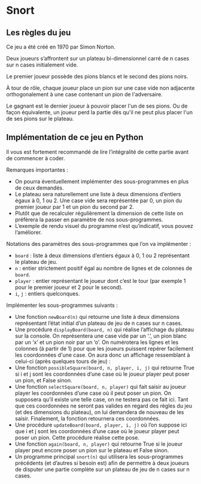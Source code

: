 # Snort
## Les règles du jeu
Ce jeu a été créé en 1970 par Simon Norton.

Deux joueurs s’affrontent sur un plateau bi-dimensionnel carré de n cases sur n cases initialement vide.

Le premier joueur possède des pions blancs et le second des pions noirs.

À tour de rôle, chaque joueur place un pion sur une case vide non adjacente orthogonalement à une case contenant un pion de l'adversaire.

Le gagnant est le dernier joueur à pouvoir placer l'un de ses pions. Ou de façon équivalente, un joueur perd la partie dès qu'il ne peut plus placer l'un de ses pions sur le plateau.



## Implémentation de ce jeu en Python
Il vous est fortement recommandé de lire l’intégralité de cette partie avant de commencer à coder.

Remarques importantes :

- On pourra éventuellement implémenter des sous-programmes en plus de ceux demandés.
- Le plateau sera naturellement une liste à deux dimensions d’entiers égaux à 0, 1 ou 2. Une case vide sera représentée par 0, un pion du premier joueur par 1 et un pion du second par 2.
- Plutôt que de recalculer régulièrement la dimension de cette liste on préfèrera la passer en paramètre de nos sous-programmes.
- L’exemple de rendu visuel du programme n’est qu’indicatif, vous pouvez l’améliorer.


Notations des paramètres des sous-programmes que l’on va implémenter :

- `board` : liste à deux dimensions d’entiers égaux à 0, 1 ou 2 représentant le plateau de jeu.
- `n` : entier strictement positif égal au nombre de lignes et de colonnes de `board`. 
- `player` : entier représentant le joueur dont c’est le tour (par exemple 1 pour le premier joueur et 2 pour le second).
- `i`, `j` : entiers quelconques.


Implémenter les sous-programmes suivants :

- Une fonction `newBoard(n)` qui retourne une liste à deux dimensions représentant l’état initial d’un plateau de jeu de n cases sur n cases.
- Une procédure `displayBoard(board, n)` qui réalise l’affichage du plateau sur la console. On représentera une case vide par un ‘.’, un pion blanc par un ‘x’ et un pion noir par un ‘o’. On numérotera les lignes et les colonnes (à partir de 1) pour que les joueurs puissent repérer facilement les coordonnées d'une case.  On aura donc un affichage ressemblant à celui-ci (après quelques tours de jeu) :
- Une fonction `possibleSquare(board, n, player, i, j)` qui retourne True si i et j sont les coordonnées d’une case où le joueur player peut poser un pion, et False sinon.
- Une fonction `selectSquare(board, n, player)` qui fait saisir au joueur player les coordonnées d’une case où il peut poser un pion. On supposera qu’il existe une telle case, on ne testera pas ce fait ici. Tant que ces coordonnées ne seront pas valides en regard des règles du jeu (et des dimensions du plateau), on lui demandera de nouveau de les saisir. Finalement, la fonction retournera ces coordonnées.
- Une procédure `updateBoard(board, player, i, j)` où l’on suppose ici que i et j sont les coordonnées d’une case où le joueur player peut poser un pion. Cette procédure réalise cette pose.
- Une fonction `again(board, n, player)` qui retourne True si le joueur player peut encore poser un pion sur le plateau et False sinon.
- Un programme principal `snort(n)` qui utilisera les sous-programmes précédents (et d’autres si besoin est) afin de permettre à deux joueurs de disputer une partie complète sur un plateau de jeu de n cases sur n cases.
